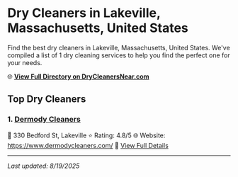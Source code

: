 # Dry Cleaners in Lakeville, Massachusetts, United States

Find the best dry cleaners in Lakeville, Massachusetts, United States. We've compiled a list of 1 dry cleaning services to help you find the perfect one for your needs.

🌐 **[View Full Directory on DryCleanersNear.com](https://drycleanersnear.com/city/US/Massachusetts/Lakeville)**

## Top Dry Cleaners

### 1. [Dermody Cleaners](https://drycleanersnear.com/dryCleaner/688193b2a2f5b6ba07499eef/dermody-cleaners)
📍 330 Bedford St, Lakeville
⭐ Rating: 4.8/5
🌐 Website: https://www.dermodycleaners.com/
🔗 [View Full Details](https://drycleanersnear.com/dryCleaner/688193b2a2f5b6ba07499eef/dermody-cleaners)


---

*Last updated: 8/19/2025*
